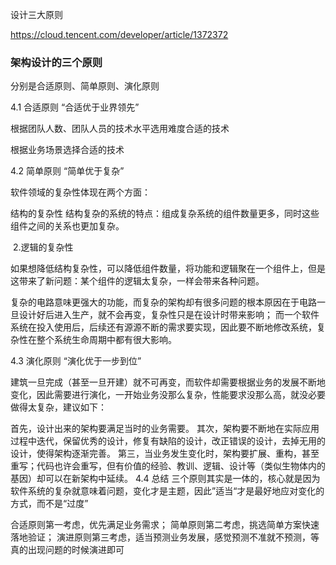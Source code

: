 设计三大原则

https://cloud.tencent.com/developer/article/1372372


### 架构设计的三个原则
分别是合适原则、简单原则、演化原则

4.1 合适原则
“合适优于业界领先”

根据团队人数、团队人员的技术水平选用难度合适的技术

根据业务场景选择合适的技术

4.2 简单原则
“简单优于复杂”

软件领域的复杂性体现在两个方面：

结构的复杂性
结构复杂的系统的特点：组成复杂系统的组件数量更多，同时这些组件之间的关系也更加复杂。

​ 2.逻辑的复杂性

如果想降低结构复杂性，可以降低组件数量，将功能和逻辑聚在一个组件上，但是这带来了新问题：某个组件的逻辑太复杂，一样会带来各种问题。

复杂的电路意味更强大的功能，而复杂的架构却有很多问题的根本原因在于电路一旦设计好后进入生产，就不会再变，复杂性只是在设计时带来影响；
而一个软件系统在投入使用后，后续还有源源不断的需求要实现，因此要不断地修改系统，复杂性在整个系统生命周期中都有很大影响。

4.3 演化原则
“演化优于一步到位”

建筑一旦完成（甚至一旦开建）就不可再变，而软件却需要根据业务的发展不断地变化，因此需要进行演化，一开始业务没那么复杂，性能要求没那么高，就没必要做得太复杂，建议如下：

首先，设计出来的架构要满足当时的业务需要。
其次，架构要不断地在实际应用过程中迭代，保留优秀的设计，修复有缺陷的设计，改正错误的设计，去掉无用的设计，使得架构逐渐完善。
第三，当业务发生变化时，架构要扩展、重构，甚至重写；代码也许会重写，但有价值的经验、教训、逻辑、设计等（类似生物体内的基因）却可以在新架构中延续。
4.4 总结
三个原则其实是一体的，核心就是因为软件系统的复杂就意味着问题，变化才是主题，因此”适当“才是最好地应对变化的方式，而不是“过度”

合适原则第一考虑，优先满足业务需求；
简单原则第二考虑，挑选简单方案快速落地验证；
演进原则第三考虑，适当预测业务发展，感觉预测不准就不预测，等真的出现问题的时候演进即可

